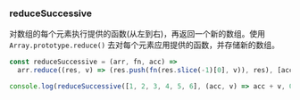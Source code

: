 ### reduceSuccessive

对数组的每个元素执行提供的函数(从左到右)，再返回一个新的数组。使用 `Array.prototype.reduce()` 去对每个元素应用提供的函数，并存储新的数组。

```js
const reduceSuccessive = (arr, fn, acc) =>
  arr.reduce((res, v) => (res.push(fn(res.slice(-1)[0], v)), res), [acc]);
```

```js
console.log(reduceSuccessive([1, 2, 3, 4, 5, 6], (acc, v) => acc + v, 0));
```